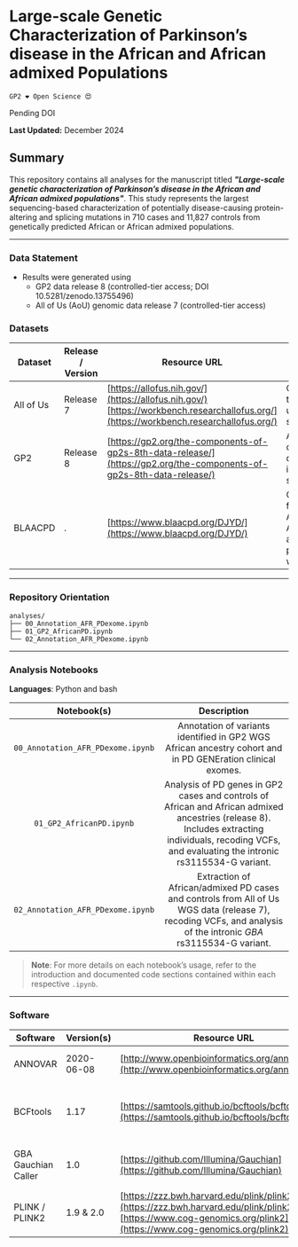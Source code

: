 # Large-scale Genetic Characterization of Parkinson’s disease in the African and African admixed Populations

`GP2 ❤️ Open Science 😍`

Pending DOI

**Last Updated:** December 2024

## Summary
This repository contains all analyses for the manuscript titled ***"Large-scale genetic characterization of Parkinson’s disease in the African and African admixed populations"***. This study represents the largest sequencing-based characterization of potentially disease-causing protein-altering and splicing mutations in 710 cases and 11,827 controls from genetically predicted African or African admixed populations.

---

### Data Statement 
* Results were generated using
  - GP2 data release 8 (controlled-tier access; DOI 10.5281/zenodo.13755496)  
  - All of Us (AoU) genomic data release 7 (controlled-tier access)

### Datasets

| Dataset   | Release / Version | Resource URL                                                                                                                | Notes                                                                             |
|-----------|-------------------|-----------------------------------------------------------------------------------------------------------------------------|-----------------------------------------------------------------------------------|
| All of Us | Release 7         | [https://allofus.nih.gov/](https://allofus.nih.gov/) <br/> [https://workbench.researchallofus.org/](https://workbench.researchallofus.org/)   | Controlled-tier data used in this study                                           |
| GP2       | Release 8         | [https://gp2.org/the-components-of-gp2s-8th-data-release/](https://gp2.org/the-components-of-gp2s-8th-data-release/)                          | Access-controlled data used in this study                                         |
| BLAACPD   | .        | [https://www.blaacpd.org/DJYD/](https://www.blaacpd.org/DJYD/)                                                                                 | Cohort focusing on African / African admixed populations with PD                  |

---

### Repository Orientation


```
analyses/ 
├── 00_Annotation_AFR_PDexome.ipynb
├── 01_GP2_AfricanPD.ipynb
└── 02_Annotation_AFR_PDexome.ipynb
```

---

### Analysis Notebooks

**Languages**: Python and bash

| **Notebook(s)**                   | **Description**                                                                                                                                                                                              |
|:---------------------------------:|:------------------------------------------------------------------------------------------------------------------------------------------------------------------------------------------------------------:|
| `00_Annotation_AFR_PDexome.ipynb` | Annotation of variants identified in GP2 WGS African ancestry cohort and in PD GENEration clinical exomes.                                                                                                   |
| `01_GP2_AfricanPD.ipynb`          | Analysis of PD genes in GP2 cases and controls of African and African admixed ancestries (release 8). <br/> Includes extracting individuals, recoding VCFs, and evaluating the intronic rs3115534-G variant. |
| `02_Annotation_AFR_PDexome.ipynb` | Extraction of African/admixed PD cases and controls from All of Us WGS data (release 7), recoding VCFs, and analysis of the intronic *GBA* rs3115534-G variant.                                              |


> **Note**: For more details on each notebook’s usage, refer to the introduction and documented code sections contained within each respective `.ipynb`.

---

### Software

| Software            | Version(s)     | Resource URL                                                                                                                                                                 | RRID              | Notes                                                         |
|---------------------|----------------|------------------------------------------------------------------------------------------------------------------------------------------------------------------------------|-------------------|---------------------------------------------------------------|
| ANNOVAR             | 2020-06-08     | [http://www.openbioinformatics.org/annovar/](http://www.openbioinformatics.org/annovar/)                                                                                      | RRID:SCR_012821   | Genetic annotation software                                   |
| BCFtools            | 1.17 | [https://samtools.github.io/bcftools/bcftools.html](https://samtools.github.io/bcftools/bcftools.html)                                                                       | RRID:SCR_002105   | Used for variant calling file (VCF) manipulation              |
| GBA Gauchian Caller | 1.0  | [https://github.com/Illumina/Gauchian](https://github.com/Illumina/Gauchian)                                                                                                  | . | Used for specialized *GBA* analyses                           |
| PLINK / PLINK2      | 1.9 & 2.0      | [https://zzz.bwh.harvard.edu/plink/plink2.shtml](https://zzz.bwh.harvard.edu/plink/plink2.shtml) <br/> [https://www.cog-genomics.org/plink2](https://www.cog-genomics.org/plink2) | RRID:SCR_001757   | Used for genetic analyses                                     |                           |
